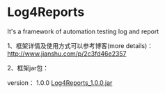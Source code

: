 # Log4Reports
It's a framework of automation testing log and report

1、框架详情及使用方式可以参考博客(more details)：http://www.jianshu.com/p/2c3fd46e2357

2、框架jar包：

version： 1.0.0              <a href="https://pan.baidu.com/s/1eRS9EmA">Log4Reports_1.0.0.jar</a>
